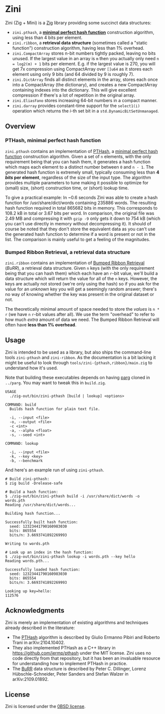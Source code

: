 # Zini

Zini (Zig + Mini) is a [Zig](https://ziglang.org/) library providing some succinct data structures:

- `zini.pthash`, a [**minimal perfect hash function**](https://en.wikipedia.org/wiki/Perfect_hash_function) construction algorithm, using less than 4 bits per element.
- `zini.ribbon`, a **retrieval data structure** (sometimes called a "static function") construction algorithm, having less than 1% overhead.
- `zini.CompactArray` stores n-bit numbers tightly packed, leaving no bits unused.
  If the largest value in an array is `m` then you actually only need `n = log2(m) + 1` bits per element.
  E.g. if the largest value is 270, you will get 7x compression using CompactArray over `[]u64` as it stores each element using only 9 bits (and 64 divided by 9 is roughly 7).
- `zini.DictArray` finds all distinct elements in the array, stores each once into a CompactArray (the dictionary), and creates a new CompactArray containing indexes into the dictionary.
  This will give excellent compression if there's a lot of repetition in the original array.
- `zini.EliasFano` stores increasing 64-bit numbers in a compact manner.
- `zini.darray` provides constant-time support for the `select1(i)` operation which returns the _i_-th set bit in a `std.DynamicBitSetUnmanaged`.

## Overview

### PTHash, minimal perfect hash function

`zini.pthash` contains an implementation of [PTHash][pthash], a [minimal perfect hash function](https://en.wikipedia.org/wiki/Perfect_hash_function) construction algorithm.
Given a set of `n` elements, with the only requirement being that you can hash them, it generates a hash function which maps each element to a distinct number between `0` and `n - 1`.
The generated hash function is extremely small, typically consuming less than **4 _bits_ per element**, regardless of the size of the input type.
The algorithm provides multiple parameters to tune making it possible to optimize for (small) size, (short) construction time, or (short) lookup time.

To give a practical example:
In ~0.6 seconds Zini was able to create a hash function for /usr/share/dict/words containing 235886 words.
The resulting hash function required in total 865682 bits in memory.
This corresponds to 108.2 kB in total or 3.67 bits per word.
In comparison, the original file was 2.49 MB and compressing it with `gzip -9` only gets it down to 754 kB (which you can't use directly in memory without decompressing it).
It should of course be noted that they don't store the equivalent data as you can't use the generated hash function to determine if a word is present or not in the list.
The comparison is mainly useful to get a feeling of the magnitudes.

### Bumped Ribbon Retrieval, a retrieval data structure

`zini.ribbon` contains an implementation of [Bumped Ribbon Retrieval][burr] (_BuRR_), a retrieval data structure.
Given `n` keys (with the only requirement being that you can hash them) which each have an `r`-bit value, we'll build a data structure which will return the value for all of the `n` keys.
However, the keys are actually not stored (we're only using the hash) so if you ask for the value for an _unknown_ key you will get a seemingly random answer; there's no way of knowing whether the key was present in the original dataset or not.

The theoretically minimal amount of space needed to store the _values_ is `n * r` (we have `n` `r`-bit values after all).
We use the term "overhead" to refer to how much _extra_ amount of data we need.
The Bumped Ribbon Retrieval will often have **less than 1% overhead**.

## Usage

Zini is intended to be used as a library, but also ships the command-line tools `zini-pthash` and `zini-ribbon`.
As the documentation is a bit lacking it might be useful to look through `tools/zini-{pthash,ribbon}/main.zig` to understand how it's used.

Note that building these executables depends on having [parg](https://github.com/judofyr/parg) cloned in `../parg`.
You may want to tweak this in `build.zig`.

```
USAGE
  ./zig-out/bin/zini-pthash [build | lookup] <options>

COMMAND: build
  Builds hash function for plain text file.

  -i, --input <file>
  -o, --output <file>
  -c <int>
  -a, --alpha <float>
  -s, --seed <int>

COMMAND: lookup

  -i, --input <file>
  -k, --key <key>
  -b, --benchmark
```

And here's an example run of using `zini-pthash`.

```
# Build zini-pthash:
$ zig build -Drelease-safe

# Build a hash function:
$ ./zig-out/bin/zini-pthash build -i /usr/share/dict/words -o words.pth
Reading /usr/share/dict/words...

Building hash function...

Successfully built hash function:
  seed: 12323441790160983030
  bits: 865554
  bits/n: 3.6693741892269993

Writing to words.pth

# Look up an index in the hash function:
$ ./zig-out/bin/zini-pthash lookup -i words.pth --key hello
Reading words.pth...

Successfully loaded hash function:
  seed: 12323441790160983030
  bits: 865554
  bits/n: 3.6693741892269993

Looking up key=hello:
112576
```

## Acknowledgments

Zini is merely an implementation of existing algorithms and techniques already described in the literature:

- The [PTHash][pthash] algorithm is described by Giulio Ermanno Pibiri and Roberto Trani in arXiv:2104.10402.
- They also implemented PTHash as a C++ library in <https://github.com/jermp/pthash> under the MIT license.
  Zini uses no code directly from that repository, but it has been an invaluable resource for understanding how to implement PTHash in practice.
- The [BuRR][burr] data structure is described by Peter C. Dillinger, Lorenz Hübschle-Schneider, Peter Sanders and Stefan Walzer in arXiv:2109.01892.

[pthash]: https://arxiv.org/abs/2104.10402
[burr]: https://arxiv.org/abs/2109.01892

## License

Zini is licensed under the [0BSD license](https://spdx.org/licenses/0BSD.html).
